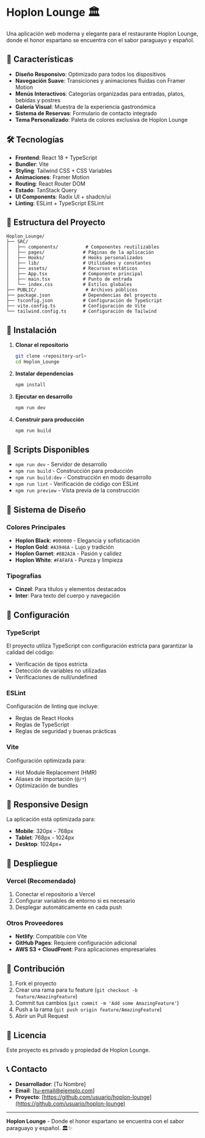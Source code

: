 # Hoplon Lounge 🏛️

Una aplicación web moderna y elegante para el restaurante Hoplon Lounge, donde el honor espartano se encuentra con el sabor paraguayo y español.

## 🚀 Características

- **Diseño Responsivo**: Optimizado para todos los dispositivos
- **Navegación Suave**: Transiciones y animaciones fluidas con Framer Motion
- **Menús Interactivos**: Categorías organizadas para entradas, platos, bebidas y postres
- **Galería Visual**: Muestra de la experiencia gastronómica
- **Sistema de Reservas**: Formulario de contacto integrado
- **Tema Personalizado**: Paleta de colores exclusiva de Hoplon Lounge

## 🛠️ Tecnologías

- **Frontend**: React 18 + TypeScript
- **Bundler**: Vite
- **Styling**: Tailwind CSS + CSS Variables
- **Animaciones**: Framer Motion
- **Routing**: React Router DOM
- **Estado**: TanStack Query
- **UI Components**: Radix UI + shadcn/ui
- **Linting**: ESLint + TypeScript ESLint

## 📁 Estructura del Proyecto

```
Hoplon_Lounge/
├── SRC/
│   ├── components/          # Componentes reutilizables
│   ├── pages/              # Páginas de la aplicación
│   ├── Hooks/              # Hooks personalizados
│   ├── lib/                # Utilidades y constantes
│   ├── assets/             # Recursos estáticos
│   ├── App.tsx             # Componente principal
│   ├── main.tsx            # Punto de entrada
│   └── index.css           # Estilos globales
├── PUBLIC/                  # Archivos públicos
├── package.json            # Dependencias del proyecto
├── tsconfig.json           # Configuración de TypeScript
├── vite.config.ts          # Configuración de Vite
└── tailwind.config.ts      # Configuración de Tailwind
```

## 🚀 Instalación

1. **Clonar el repositorio**
   ```bash
   git clone <repository-url>
   cd Hoplon_Lounge
   ```

2. **Instalar dependencias**
   ```bash
   npm install
   ```

3. **Ejecutar en desarrollo**
   ```bash
   npm run dev
   ```

4. **Construir para producción**
   ```bash
   npm run build
   ```

## 📱 Scripts Disponibles

- `npm run dev` - Servidor de desarrollo
- `npm run build` - Construcción para producción
- `npm run build:dev` - Construcción en modo desarrollo
- `npm run lint` - Verificación de código con ESLint
- `npm run preview` - Vista previa de la construcción

## 🎨 Sistema de Diseño

### Colores Principales
- **Hoplon Black**: `#000000` - Elegancia y sofisticación
- **Hoplon Gold**: `#A3946A` - Lujo y tradición
- **Hoplon Garnet**: `#8B2A2A` - Pasión y calidez
- **Hoplon White**: `#FAFAFA` - Pureza y limpieza

### Tipografías
- **Cinzel**: Para títulos y elementos destacados
- **Inter**: Para texto del cuerpo y navegación

## 🔧 Configuración

### TypeScript
El proyecto utiliza TypeScript con configuración estricta para garantizar la calidad del código:
- Verificación de tipos estricta
- Detección de variables no utilizadas
- Verificaciones de null/undefined

### ESLint
Configuración de linting que incluye:
- Reglas de React Hooks
- Reglas de TypeScript
- Reglas de seguridad y buenas prácticas

### Vite
Configuración optimizada para:
- Hot Module Replacement (HMR)
- Aliases de importación (`@/*`)
- Optimización de bundles

## 📱 Responsive Design

La aplicación está optimizada para:
- **Mobile**: 320px - 768px
- **Tablet**: 768px - 1024px
- **Desktop**: 1024px+

## 🚀 Despliegue

### Vercel (Recomendado)
1. Conectar el repositorio a Vercel
2. Configurar variables de entorno si es necesario
3. Desplegar automáticamente en cada push

### Otros Proveedores
- **Netlify**: Compatible con Vite
- **GitHub Pages**: Requiere configuración adicional
- **AWS S3 + CloudFront**: Para aplicaciones empresariales

## 🤝 Contribución

1. Fork el proyecto
2. Crear una rama para tu feature (`git checkout -b feature/AmazingFeature`)
3. Commit tus cambios (`git commit -m 'Add some AmazingFeature'`)
4. Push a la rama (`git push origin feature/AmazingFeature`)
5. Abrir un Pull Request

## 📄 Licencia

Este proyecto es privado y propiedad de Hoplon Lounge.

## 📞 Contacto

- **Desarrollador**: [Tu Nombre]
- **Email**: [tu-email@ejemplo.com]
- **Proyecto**: [https://github.com/usuario/hoplon-lounge](https://github.com/usuario/hoplon-lounge)

---

**Hoplon Lounge** - Donde el honor espartano se encuentra con el sabor paraguayo y español. 🏛️✨
